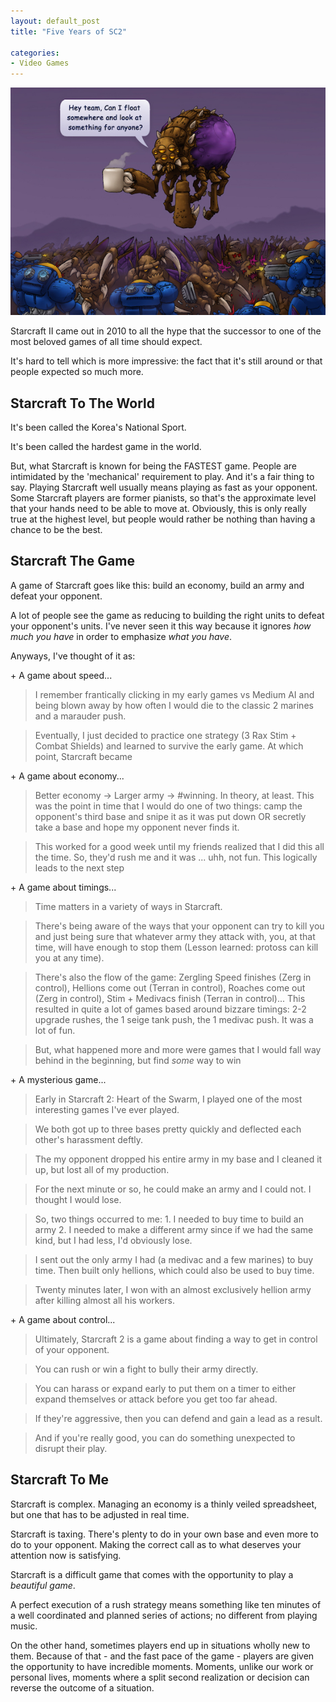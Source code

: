 ```yaml
---
layout: default_post
title: "Five Years of SC2"

categories:
- Video Games
---
```


![Har har overlords are lazy](/assets/posts/sc2/ovie.jpg "Oviously, he could be sharing that coffee.")

Starcraft II came out in 2010 to all the hype that the successor to one of the most beloved games of all time should expect.

It's hard to tell which is more impressive: the fact that it's still around or that people expected so much more.

<!---
<!–end_preview–>
-->


Starcraft To The World
-----------
It's been called the Korea's National Sport.

It's been called the hardest game in the world.

But, what Starcraft is known for being the FASTEST game. People are intimidated by the 'mechanical' requirement to play. And it's a fair thing to say. Playing Starcraft well usually means playing as fast as your opponent. Some Starcraft players are former pianists, so that's the approximate level that your hands need to be able to move at. Obviously, this is only really true at the highest level, but people would rather be nothing than having a chance to be the best.


Starcraft The Game
-----------
A game of Starcraft goes like this: build an economy, build an army and defeat your opponent.

A lot of people see the game as reducing to building the right units to defeat your opponent's units. I've never seen it this way because it ignores _how much you have_ in order to emphasize _what you have_.

Anyways, I've thought of it as:

\+ A game about speed...

> I remember frantically clicking in my early games vs Medium AI and being blown away by how often I would die to the classic 2 marines and a marauder push.

> Eventually, I just decided to practice one strategy (3 Rax Stim + Combat Shields) and learned to survive the early game. At which point, Starcraft became

\+ A game about economy...

> Better economy -> Larger army -> #winning. In theory, at least. This was the point in time that I would do one of two things: camp the opponent's third base and snipe it as it was put down OR secretly take a base and hope my opponent never finds it.

> This worked for a good week until my friends realized that I did this all the time. So, they'd rush me and it was ... uhh, not fun. This logically leads to the next step

\+ A game about timings...

> Time matters in a variety of ways in Starcraft.

> There's being aware of the ways that your opponent can try to kill you and just being sure that whatever army they attack with, you, at that time, will have enough to stop them (Lesson learned: protoss can kill you at any time).

> There's also the flow of the game: Zergling Speed finishes (Zerg in control), Hellions come out (Terran in control), Roaches come out (Zerg in control), Stim + Medivacs finish (Terran in control)... This resulted in quite a lot of games based around bizzare timings: 2-2 upgrade rushes, the 1 seige tank push, the 1 medivac push. It was a lot of fun.

> But, what happened more and more were games that I would fall way behind in the beginning, but find _some_ way to win

\+ A mysterious game...

> Early in Starcraft 2: Heart of the Swarm, I played one of the most interesting games I've ever played.

> We both got up to three bases pretty quickly and deflected each other's harassment deftly.

> The my opponent dropped his entire army in my base and I cleaned it up, but lost all of my production.

> For the next minute or so, he could make an army and I could not. I thought I would lose.

> So, two things occurred to me: 1. I needed to buy time to build an army 2. I needed to make a different army since if we had the same kind, but I had less, I'd obviously lose.

> I sent out the only army I had (a medivac and a few marines) to buy time. Then built only hellions, which could also be used to buy time.

> Twenty minutes later, I won with an almost exclusively hellion army after killing almost all his workers.

\+ A game about control...

> Ultimately, Starcraft 2 is a game about finding a way to get in control of your opponent.

> You can rush or win a fight to bully their army directly.

> You can harass or expand early to put them on a timer to either expand themselves or attack before you get too far ahead.

> If they're aggressive, then you can defend and gain a lead as a result.

> And if you're really good, you can do something unexpected to disrupt their play.


Starcraft To Me
-----------
Starcraft is complex. Managing an economy is a thinly veiled spreadsheet, but one that has to be adjusted in real time.

Starcraft is taxing. There's plenty to do in your own base and even more to do to your opponent. Making the correct call as to what deserves your attention now is satisfying.

Starcraft is a difficult game that comes with the opportunity to play a _beautiful game_.

A perfect execution of a rush strategy means something like ten minutes of a well coordinated and planned series of actions; no different from playing music.

On the other hand, sometimes players end up in situations wholly new to them. Because of that - and the fast pace of the game - players are given the opportunity to have incredible moments. Moments, unlike our work or personal lives, moments where a split second realization or decision can reverse the outcome of a situation.
